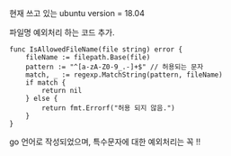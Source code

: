 현재 쓰고 있는 ubuntu version = 18.04 

파일명 예외처리 하는 코드 추가.

```
func IsAllowedFileName(file string) error {
	fileName := filepath.Base(file)
	pattern := "^[a-zA-Z0-9_.-]+$" // 허용되는 문자
	match, _ := regexp.MatchString(pattern, fileName)
	if match {
		return nil
	} else {
		return fmt.Errorf("허용 되지 않음.")
	}
}
```

go 언어로 작성되었으며, 특수문자에 대한 예외처리는 꼭 !! 